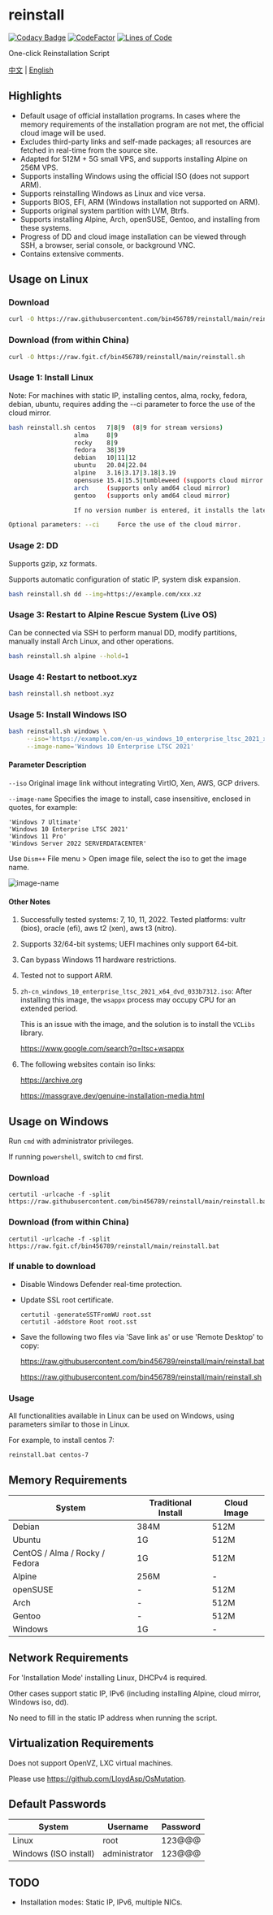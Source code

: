 # reinstall

[![Codacy Badge](https://app.codacy.com/project/badge/Grade/dc679a17751448628fe6d8ac35e26eed)](https://app.codacy.com/gh/bin456789/reinstall/dashboard?utm_source=gh&utm_medium=referral&utm_content=&utm_campaign=Badge_grade)
[![CodeFactor](https://www.codefactor.io/repository/github/bin456789/reinstall/badge)](https://www.codefactor.io/repository/github/bin456789/reinstall)
[![Lines of Code](https://tokei.rs/b1/github/bin456789/reinstall?category=code)](#reinstall)

One-click Reinstallation Script

[中文](README.md) | [English](README.en.md)

## Highlights

- Default usage of official installation programs. In cases where the memory requirements of the installation program are not met, the official cloud image will be used.
- Excludes third-party links and self-made packages; all resources are fetched in real-time from the source site.
- Adapted for 512M + 5G small VPS, and supports installing Alpine on 256M VPS.
- Supports installing Windows using the official ISO (does not support ARM).
- Supports reinstalling Windows as Linux and vice versa.
- Supports BIOS, EFI, ARM (Windows installation not supported on ARM).
- Supports original system partition with LVM, Btrfs.
- Supports installing Alpine, Arch, openSUSE, Gentoo, and installing from these systems.
- Progress of DD and cloud image installation can be viewed through SSH, a browser, serial console, or background VNC.
- Contains extensive comments.

## Usage on Linux

### Download

```bash
curl -O https://raw.githubusercontent.com/bin456789/reinstall/main/reinstall.sh
```

### Download (from within China)

```bash
curl -O https://raw.fgit.cf/bin456789/reinstall/main/reinstall.sh
```

### Usage 1: Install Linux

Note: For machines with static IP, installing centos, alma, rocky, fedora, debian, ubuntu, requires adding the --ci parameter to force the use of the cloud mirror.

```bash
bash reinstall.sh centos   7|8|9  (8|9 for stream versions)
                  alma     8|9
                  rocky    8|9
                  fedora   38|39
                  debian   10|11|12
                  ubuntu   20.04|22.04
                  alpine   3.16|3.17|3.18|3.19
                  opensuse 15.4|15.5|tumbleweed (supports cloud mirror only)
                  arch     (supports only amd64 cloud mirror)
                  gentoo   (supports only amd64 cloud mirror)

                  If no version number is entered, it installs the latest version.

Optional parameters: --ci     Force the use of the cloud mirror.
```

### Usage 2: DD

Supports gzip, xz formats.

Supports automatic configuration of static IP, system disk expansion.

```bash
bash reinstall.sh dd --img=https://example.com/xxx.xz
```

### Usage 3: Restart to Alpine Rescue System (Live OS)

Can be connected via SSH to perform manual DD, modify partitions, manually install Arch Linux, and other operations.

```bash
bash reinstall.sh alpine --hold=1
```

### Usage 4: Restart to netboot.xyz

```bash
bash reinstall.sh netboot.xyz
```

### Usage 5: Install Windows ISO

```bash
bash reinstall.sh windows \
     --iso='https://example.com/en-us_windows_10_enterprise_ltsc_2021_x64_dvd_d289cf96.iso' \
     --image-name='Windows 10 Enterprise LTSC 2021'
```

#### Parameter Description

`--iso` Original image link without integrating VirtIO, Xen, AWS, GCP drivers.

`--image-name` Specifies the image to install, case insensitive, enclosed in quotes, for example:

```text
'Windows 7 Ultimate'
'Windows 10 Enterprise LTSC 2021'
'Windows 11 Pro'
'Windows Server 2022 SERVERDATACENTER'
```

Use `Dism++` File menu > Open image file, select the iso to get the image name.

![image-name](https://github.com/bin456789/reinstall/assets/7548515/5aae0a9b-61e2-4f66-bb98-d470a6beaac2)

#### Other Notes

1. Successfully tested systems: 7, 10, 11, 2022. Tested platforms: vultr (bios), oracle (efi), aws t2 (xen), aws t3 (nitro).
2. Supports 32/64-bit systems; UEFI machines only support 64-bit.
3. Can bypass Windows 11 hardware restrictions.
4. Tested not to support ARM.
5. `zh-cn_windows_10_enterprise_ltsc_2021_x64_dvd_033b7312.iso`: After installing this image, the `wsappx` process may occupy CPU for an extended period.

   This is an issue with the image, and the solution is to install the `VCLibs` library.

   <https://www.google.com/search?q=ltsc+wsappx>

6. The following websites contain iso links:

   <https://archive.org>

   <https://massgrave.dev/genuine-installation-media.html>

## Usage on Windows

Run `cmd` with administrator privileges.

If running `powershell`, switch to `cmd` first.

### Download

```batch
certutil -urlcache -f -split https://raw.githubusercontent.com/bin456789/reinstall/main/reinstall.bat
```

### Download (from within China)

```batch
certutil -urlcache -f -split https://raw.fgit.cf/bin456789/reinstall/main/reinstall.bat
```

### If unable to download

- Disable Windows Defender real-time protection.

- Update SSL root certificate.

  ```batch
  certutil -generateSSTFromWU root.sst
  certutil -addstore Root root.sst
  ```

- Save the following two files via 'Save link as' or use 'Remote Desktop' to copy:

  <https://raw.githubusercontent.com/bin456789/reinstall/main/reinstall.bat>

  <https://raw.githubusercontent.com/bin456789/reinstall/main/reinstall.sh>

### Usage

All functionalities available in Linux can be used on Windows, using parameters similar to those in Linux.

For example, to install centos 7:

```batch
reinstall.bat centos-7
```

## Memory Requirements

| System                           | Traditional Install | Cloud Image |
| -------------------------------- | ------------------- | ------------|
| Debian                           | 384M                | 512M        |
| Ubuntu                           | 1G                  | 512M        |
| CentOS / Alma / Rocky / Fedora   | 1G                  | 512M        |
| Alpine                           | 256M                | -           |
| openSUSE                         | -                   | 512M        |
| Arch                             | -                   | 512M        |
| Gentoo                           | -                   | 512M        |
| Windows                          | 1G                  | -           |

## Network Requirements

For 'Installation Mode' installing Linux, DHCPv4 is required.

Other cases support static IP, IPv6 (including installing Alpine, cloud mirror, Windows iso, dd).

No need to fill in the static IP address when running the script.

## Virtualization Requirements

Does not support OpenVZ, LXC virtual machines.

Please use <https://github.com/LloydAsp/OsMutation>.

## Default Passwords

| System               | Username       | Password |
| -------------------- | -------------- | -------- |
| Linux                | root           | 123@@@   |
| Windows (ISO install) | administrator  | 123@@@   |

## TODO

- Installation modes: Static IP, IPv6, multiple NICs.
